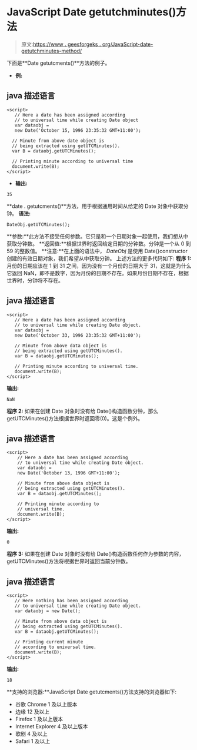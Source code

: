 # JavaScript Date getutchminutes()方法

> 原文:[https://www . geesforgeks . org/JavaScript-date-getutchminutes-method/](https://www.geeksforgeeks.org/javascript-date-getutcminutes-method/)

下面是**Date getutcments()**方法的例子。

*   **例:**

## java 描述语言

```
<script>
   // Here a date has been assigned according
   // to universal time while creating Date object
   var dataobj =
   new Date('October 15, 1996 23:35:32 GMT+11:00');

  // Minute from above date object is
  // being extracted using getUTCMinutes().
  var B = dataobj.getUTCMinutes();

  // Printing minute according to universal time
  document.write(B);
</script>
```

*   **输出:**

```
35
```

**date . getutcments()**方法，用于根据通用时间从给定的 Date 对象中获取分钟。
**语法:**

```
DateObj.getUTCMinutes();
```

**参数:**此方法不接受任何参数。它只是和一个日期对象一起使用，我们想从中获取分钟数。
**返回值:**根据世界时返回给定日期的分钟数。分钟是一个从 0 到 59 的整数值。
**注意:**在上面的语法中， *DateObj* 是使用 Date()constructor 创建的有效日期对象，我们希望从中获取分钟。
上述方法的更多代码如下:
**程序 1:** 月份的日期应该在 1 到 31 之间，因为没有一个月份的日期大于 31，这就是为什么它返回 NaN，即不是数字，因为月份的日期不存在。如果月份日期不存在，根据世界时，分钟将不存在。

## java 描述语言

```
<script>
   // Here a date has been assigned according
   // to universal time while creating Date object.
   var dataobj =
   new Date('October 33, 1996 23:35:32 GMT+11:00');

   // Minute from above data object is
   // being extracted using getUTCMinutes().
   var B = dataobj.getUTCMinutes();

   // Printing minute according to universal time.
   document.write(B);
</script>
```

**输出:**

```
NaN
```

**程序 2:** 如果在创建 Date 对象时没有给 Date()构造函数分钟，那么 getUTCMinutes()方法根据世界时返回零(0)。这是个例外。

## java 描述语言

```
<script>
    // Here a date has been assigned according
    // to universal time while creating Date object.
    var dataobj =
    new Date('October 13, 1996 GMT+11:00');

    // Minute from above data object is
    // being extracted using getUTCMinutes().
    var B = dataobj.getUTCMinutes();

    // Printing minute according to
    // universal time.
    document.write(B);
</script>
```

**输出:**

```
0
```

**程序 3:** 如果在创建 Date 对象时没有给 Date()构造函数任何作为参数的内容，getUTCMinutes()方法将根据世界时返回当前分钟数。

## java 描述语言

```
<script>
   // Here nothing has been assigned according
   // to universal time while creating Date object.
   var dataobj = new Date();

   // Minute from above data object is
   // being extracted using getUTCMinutes().
   var B = dataobj.getUTCMinutes();

   // Printing current minute
   // according to universal time.
   document.write(B);
</script>
```

**输出:**

```
18
```

**支持的浏览器:**JavaScript Date getutcments()方法支持的浏览器如下:

*   谷歌 Chrome 1 及以上版本
*   边缘 12 及以上
*   Firefox 1 及以上版本
*   Internet Explorer 4 及以上版本
*   歌剧 4 及以上
*   Safari 1 及以上